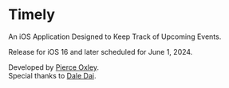 # Timely
An iOS Application Designed to Keep Track of Upcoming Events.

Release for iOS 16 and later scheduled for June 1, 2024.

Developed by [Pierce Oxley](https://github.com/Parcley27).\
Special thanks to [Dale Dai](https://github.com/CouldNot).
